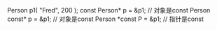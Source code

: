 Person p1( "Fred", 200 );
const Person* p = &p1; // 对象是const
Person const* p = &p1; // 对象是const
Person *const P = &p1; // 指针是const
